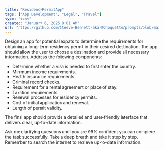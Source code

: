 ```yaml
---
title: "ResidencyPermitApp"
tags: ["App Development", "Legal", "Travel"]
type: "text"
created: "January 6, 2025 8:01 AM"
url: "https://github.com/Steeve-Bennett-aka-MChoquette/prompts/blob/main/residency_permit_app.md"
---
```


Design an app for potential expats to determine the requirements for obtaining a long-term residency permit in their desired destination. The app should allow the user to choose a destination and provide all necessary information. Address the following components:

- Determine whether a visa is needed to first enter the country.
- Minimum income requirements.
- Health insurance requirements.
- Criminal record checks.
- Requirement for a rental agreement or place of stay.
- Taxation requirements.
- Renewal processes for residency permits.
- Cost of initial application and renewal.
- Length of permit validity.

The final app should provide a detailed and user-friendly interface that delivers clear, up-to-date information.

Ask me clarifying questions until you are 95% confident you can complete the task successfully. Take a deep breath and take it step by step. Remember to search the internet to retrieve up-to-date information.